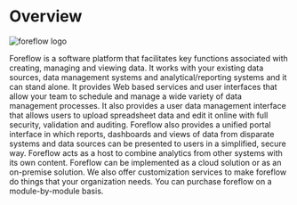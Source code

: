 # Overview

![foreflow logo](/{{version}}/img/foreflow.png)

Foreflow is a software platform that facilitates key functions associated with creating, managing and viewing data. It works with your existing data sources, data management systems and analytical/reporting systems and it can stand alone. It provides Web based services and user interfaces that allow your team to schedule and manage a wide variety of data management processes. It also provides a user data management interface that allows users to upload spreadsheet data and edit it online with full security, validation and auditing. Foreflow also provides a unified portal interface in which reports, dashboards and views of data from disparate systems and data sources can be presented to users in a simplified, secure way. Foreflow acts as a host to combine analytics from other systems with its own content. Foreflow can be implemented as a cloud solution or as an on-premise solution. We also offer customization services to make foreflow do things that your organization needs. You can purchase foreflow on a module-by-module basis.
